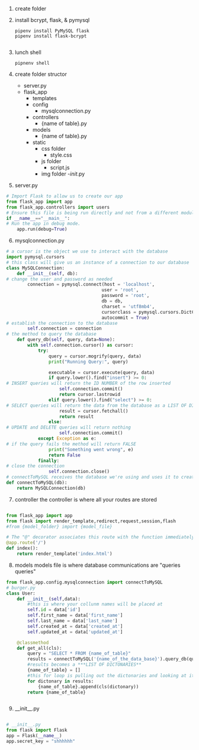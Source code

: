 1. create folder 

2. install bcrypt, flask, & pymysql
    ```
    pipenv install PyMySQL flask
    pipenv install flask-bcrypt


    ```

3. lunch shell
    ```
    pipnenv shell
    ```

4. create folder structor
    - server.py
    - flask_app
        - templates 
        - config
            - mysqlconnection.py
        - controllers
            - {name of table}.py
        - models
            - {name of table}.py
        - static
            - css folder
                - style.css
            - js folder
                - script.js
            - img folder
        -_init_.py

5. server.py
```py
# Import Flask to allow us to create our app
from flask_app import app  
from flask_app.controllers import users
# Ensure this file is being run directly and not from a different module    
if __name__=="__main__":  
# Run the app in debug mode.     
    app.run(debug=True)   


```


6. mysqlconnection.py
```py
# a cursor is the object we use to interact with the database
import pymysql.cursors
# this class will give us an instance of a connection to our database
class MySQLConnection:
    def __init__(self, db):
# change the user and password as needed
        connection = pymysql.connect(host = 'localhost',
                                    user = 'root', 
                                    password = 'root', 
                                    db = db,
                                    charset = 'utf8mb4',
                                    cursorclass = pymysql.cursors.DictCursor,
                                    autocommit = True)
# establish the connection to the database
        self.connection = connection
# the method to query the database
    def query_db(self, query, data=None):
        with self.connection.cursor() as cursor:
            try:
                query = cursor.mogrify(query, data)
                print("Running Query:", query)

                executable = cursor.execute(query, data)
                if query.lower().find("insert") >= 0:
# INSERT queries will return the ID NUMBER of the row inserted
                    self.connection.commit()
                    return cursor.lastrowid
                elif query.lower().find("select") >= 0:
# SELECT queries will return the data from the database as a LIST OF DICTIONARIES
                    result = cursor.fetchall()
                    return result
                else:
# UPDATE and DELETE queries will return nothing
                    self.connection.commit()
            except Exception as e:
# if the query fails the method will return FALSE
                print("Something went wrong", e)
                return False
            finally:
# close the connection
                self.connection.close() 
# connectToMySQL receives the database we're using and uses it to create an instance of MySQLConnection
def connectToMySQL(db):
    return MySQLConnection(db)
```

7. controller
    the controller is where all your routes are stored
```py

from flask_app import app
from flask import render_template,redirect,request,session,flash
#from {model_folder} import {model_file}

# The "@" decorator associates this route with the function immediately following
@app.route('/')
def index():
    return render_template('index.html') 

```

8. models
models file is where database communications are "queries queries"
    
```py
from flask_app.config.mysqlconnection import connectToMySQL
# burger.py
class User:
    def __init__(self,data):
        #this is where your collunm names will be placed at
        self.id = data['id']
        self.first_name = data['first_name']
        self.last_name = data['last_name']
        self.created_at = data['created_at']
        self.updated_at = data['updated_at']

    @classmethod
    def get_all(cls):
        query = "SELECT * FROM {name_of_table}"
        results = connectToMySQL('{name_of_the_data_base}').query_db(query)
        #results becomes a ***LIST OF DICTONARIES**
        {name_of_table} = []
        #this for loop is pulling out the dictonaries and looking at it
        for dictonary in results:
            {name_of_table}.append(cls(dictonary))
        return {name_of_table}



```

9. \_\_init__.py
```py

# __init__.py
from flask import Flask
app = Flask(__name__)
app.secret_key = "shhhhhh"

```


        